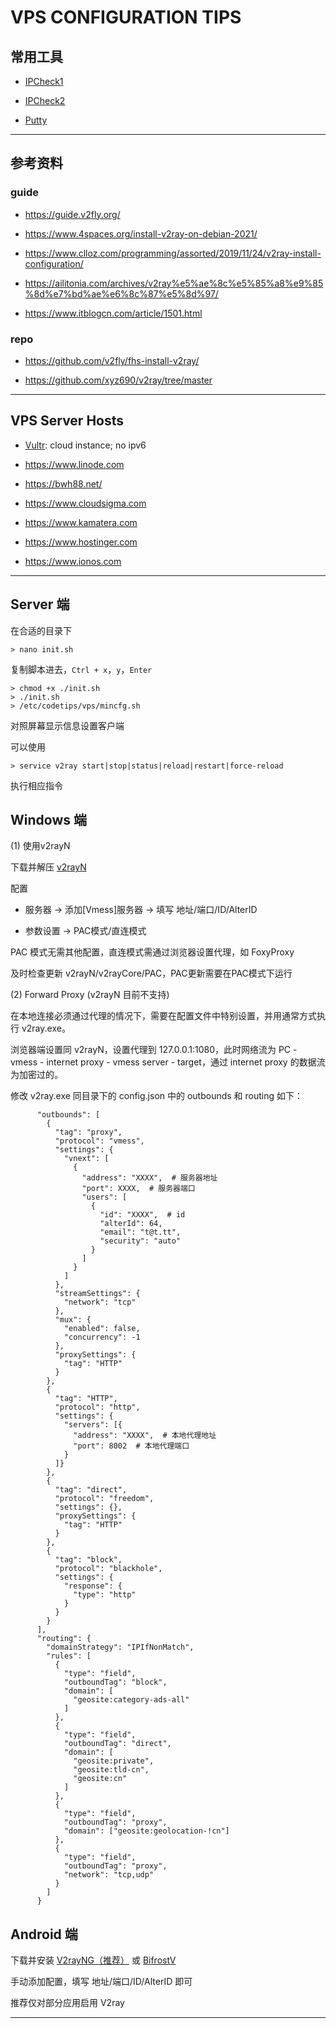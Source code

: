 VPS CONFIGURATION TIPS
=============================


## **常用工具**

- [IPCheck1](http://ip100.info/check)

- [IPCheck2](https://www.toolsdaquan.com/ipcheck/)

- [Putty](https://putty.org/)

---


## **参考资料**

### guide

- https://guide.v2fly.org/

- https://www.4spaces.org/install-v2ray-on-debian-2021/

- https://www.clloz.com/programming/assorted/2019/11/24/v2ray-install-configuration/

- https://ailitonia.com/archives/v2ray%e5%ae%8c%e5%85%a8%e9%85%8d%e7%bd%ae%e6%8c%87%e5%8d%97/

- https://www.itblogcn.com/article/1501.html

### repo

- https://github.com/v2fly/fhs-install-v2ray/

- https://github.com/xyz690/v2ray/tree/master

---


## **VPS Server Hosts**

- [Vultr](https://www.vultr.com): cloud instance; no ipv6

- https://www.linode.com

- https://bwh88.net/

- https://www.cloudsigma.com

- https://www.kamatera.com

- https://www.hostinger.com

- https://www.ionos.com


---

## **Server 端**

在合适的目录下

    > nano init.sh

复制脚本进去，`Ctrl + x`，`y`，`Enter`

    > chmod +x ./init.sh
    > ./init.sh
    > /etc/codetips/vps/mincfg.sh

对照屏幕显示信息设置客户端

可以使用

    > service v2ray start|stop|status|reload|restart|force-reload

执行相应指令

## **Windows 端**

(1) 使用v2rayN

下载并解压 [v2rayN](https://github.com/2dust/v2rayN/releases)

配置

- 服务器 -> 添加[Vmess]服务器 -> 填写 地址/端口/ID/AlterID

- 参数设置 -> PAC模式/直连模式

PAC 模式无需其他配置，直连模式需通过浏览器设置代理，如 FoxyProxy

及时检查更新 v2rayN/v2rayCore/PAC，PAC更新需要在PAC模式下运行

(2) Forward Proxy (v2rayN 目前不支持)

在本地连接必须通过代理的情况下，需要在配置文件中特别设置，并用通常方式执行 v2ray.exe。

浏览器端设置同 v2rayN，设置代理到 127.0.0.1:1080，此时网络流为 PC - vmess - internet proxy - vmess server - target，通过 internet proxy 的数据流为加密过的。

修改 v2ray.exe 同目录下的 config.json 中的 outbounds 和 routing 如下：

          "outbounds": [
            {
              "tag": "proxy",
              "protocol": "vmess",
              "settings": {
                "vnext": [
                  {
                    "address": "XXXX",  # 服务器地址
                    "port": XXXX,  # 服务器端口
                    "users": [
                      {
                        "id": "XXXX",  # id
                        "alterId": 64,
                        "email": "t@t.tt",
                        "security": "auto"
                      }
                    ]
                  }
                ]
              },
              "streamSettings": {
                "network": "tcp"
              },
              "mux": {
                "enabled": false,
                "concurrency": -1
              },
              "proxySettings": {
                "tag": "HTTP"
              }
            },
            {
              "tag": "HTTP",
              "protocol": "http",
              "settings": {
                "servers": [{
                  "address": "XXXX",  # 本地代理地址
                  "port": 8002  # 本地代理端口
                }
              ]}
            },
            {
              "tag": "direct",
              "protocol": "freedom",
              "settings": {},
              "proxySettings": {
                "tag": "HTTP"
              }
            },
            {
              "tag": "block",
              "protocol": "blackhole",
              "settings": {
                "response": {
                  "type": "http"
                }
              }
            }
          ],
          "routing": {
            "domainStrategy": "IPIfNonMatch",
            "rules": [
              {
                "type": "field",
                "outboundTag": "block",
                "domain": [
                  "geosite:category-ads-all"
                ]
              },
              {
                "type": "field",
                "outboundTag": "direct",
                "domain": [
                  "geosite:private",
                  "geosite:tld-cn",
                  "geosite:cn"
                ]
              },
              {
                "type": "field",
                "outboundTag": "proxy",
                "domain": ["geosite:geolocation-!cn"]
              },
              {
                "type": "field",
                "outboundTag": "proxy",
                "network": "tcp,udp"
              }
            ]
          }

## **Android 端**

下载并安装 [V2rayNG（推荐）](https://github.com/2dust/v2rayNG/releases) 或 [BifrostV](https://apkpure.com/bifrostv/com.github.dawndiy.bifrostv)

手动添加配置，填写 地址/端口/ID/AlterID 即可

推荐仅对部分应用启用 V2ray

---

